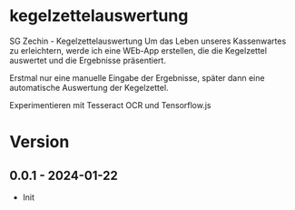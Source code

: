 # kegelzettelauswertung

SG Zechin - Kegelzettelauswertung
Um das Leben unseres Kassenwartes zu erleichtern, werde ich eine WEb-App erstellen, die die Kegelzettel auswertet und die Ergebnisse präsentiert.

Erstmal nur eine manuelle Eingabe der Ergebnisse, später dann eine automatische Auswertung der Kegelzettel.

Experimentieren mit Tesseract OCR und Tensorflow.js

# Version

## 0.0.1 - 2024-01-22

-   Init
